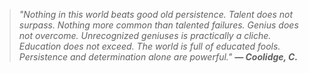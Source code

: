 <blockquote>
  <i>
    "Nothing in this world beats good old persistence. Talent does not surpass. Nothing more common than talented failures. Genius does not overcome. Unrecognized geniuses is practically a cliche. Education does not exceed. The world is full of educated fools. Persistence and determination alone are powerful." <b>— Coolidge, C.</b>
  </i>
</blockquote>
